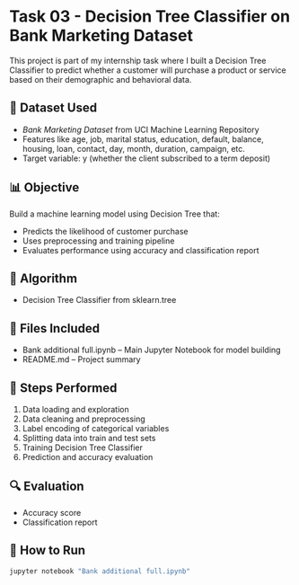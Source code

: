 # Task 03 - Decision Tree Classifier on Bank Marketing Dataset

This project is part of my internship task where I built a Decision Tree Classifier to predict whether a customer will purchase a product or service based on their demographic and behavioral data.

## 📌 Dataset Used
- *Bank Marketing Dataset* from UCI Machine Learning Repository  
- Features like age, job, marital status, education, default, balance, housing, loan, contact, day, month, duration, campaign, etc.
- Target variable: y (whether the client subscribed to a term deposit)

## 📊 Objective
Build a machine learning model using Decision Tree that:
- Predicts the likelihood of customer purchase
- Uses preprocessing and training pipeline
- Evaluates performance using accuracy and classification report

## 🧠 Algorithm
- Decision Tree Classifier from sklearn.tree

## 📁 Files Included
- Bank additional full.ipynb – Main Jupyter Notebook for model building
- README.md – Project summary

## 🔧 Steps Performed
1. Data loading and exploration
2. Data cleaning and preprocessing
3. Label encoding of categorical variables
4. Splitting data into train and test sets
5. Training Decision Tree Classifier
6. Prediction and accuracy evaluation

## 🔍 Evaluation
- Accuracy score
- Classification report

## 🚀 How to Run
```bash
jupyter notebook "Bank additional full.ipynb"
